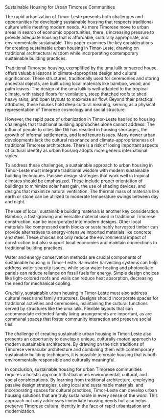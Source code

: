 Sustainable Housing for Urban Timorese Communities

The rapid urbanization of Timor-Leste presents both challenges and opportunities for developing sustainable housing that respects traditional culture while meeting modern needs. As more Timorese move to urban areas in search of economic opportunities, there is increasing pressure to provide adequate housing that is affordable, culturally appropriate, and environmentally sustainable. This paper examines the key considerations for creating sustainable urban housing in Timor-Leste, drawing on traditional architectural wisdom while incorporating contemporary sustainable building practices.

Traditional Timorese housing, exemplified by the uma lulik or sacred house, offers valuable lessons in climate-appropriate design and cultural significance. These structures, traditionally used for ceremonies and storing ancestral objects, are built using local materials like bamboo, wood, and palm leaves. The design of the uma lulik is well-adapted to the tropical climate, with raised floors for ventilation, steep thatched roofs to shed heavy rains, and open layouts to maximize air flow. Beyond their practical attributes, these houses hold deep cultural meaning, serving as a physical representation of Timorese cosmology and social structure.

However, the rapid pace of urbanization in Timor-Leste has led to housing challenges that traditional building approaches alone cannot address. The influx of people to cities like Dili has resulted in housing shortages, the growth of informal settlements, and land tenure issues. Many newer urban developments lack the cultural resonance and climate-appropriateness of traditional Timorese architecture. There is a risk of losing important aspects of cultural identity as urban housing adopts more generic international styles.

To address these challenges, a sustainable approach to urban housing in Timor-Leste must integrate traditional wisdom with modern sustainable building techniques. Passive design strategies that work well in tropical climates should be emphasized. These include proper orientation of buildings to minimize solar heat gain, the use of shading devices, and designs that maximize natural ventilation. The thermal mass of materials like earth or stone can be utilized to moderate temperature swings between day and night.

The use of local, sustainable building materials is another key consideration. Bamboo, a fast-growing and versatile material used in traditional Timorese construction, can be incorporated into modern designs. Other local materials like compressed earth blocks or sustainably harvested timber can provide alternatives to energy-intensive imported materials like concrete and steel. These choices not only reduce the environmental impact of construction but also support local economies and maintain connections to traditional building practices.

Water and energy conservation methods are crucial components of sustainable housing in Timor-Leste. Rainwater harvesting systems can help address water scarcity issues, while solar water heating and photovoltaic panels can reduce reliance on fossil fuels for energy. Simple design choices like light-colored roofs and walls can reduce heat absorption, decreasing the need for mechanical cooling.

Crucially, sustainable urban housing in Timor-Leste must also address cultural needs and family structures. Designs should incorporate spaces for traditional activities and ceremonies, maintaining the cultural functions served by structures like the uma lulik. Flexible layouts that can accommodate extended family living arrangements are important, as are communal spaces that foster community interaction and preserve social ties.

The challenge of creating sustainable urban housing in Timor-Leste also presents an opportunity to develop a unique, culturally-rooted approach to modern sustainable architecture. By drawing on the rich traditions of Timorese vernacular architecture and combining them with contemporary sustainable building techniques, it is possible to create housing that is both environmentally responsible and culturally meaningful.

In conclusion, sustainable housing for urban Timorese communities requires a holistic approach that balances environmental, cultural, and social considerations. By learning from traditional architecture, employing passive design strategies, using local and sustainable materials, and incorporating spaces for cultural practices, Timor-Leste can develop urban housing solutions that are truly sustainable in every sense of the word. This approach not only addresses immediate housing needs but also helps preserve Timorese cultural identity in the face of rapid urbanization and modernization.